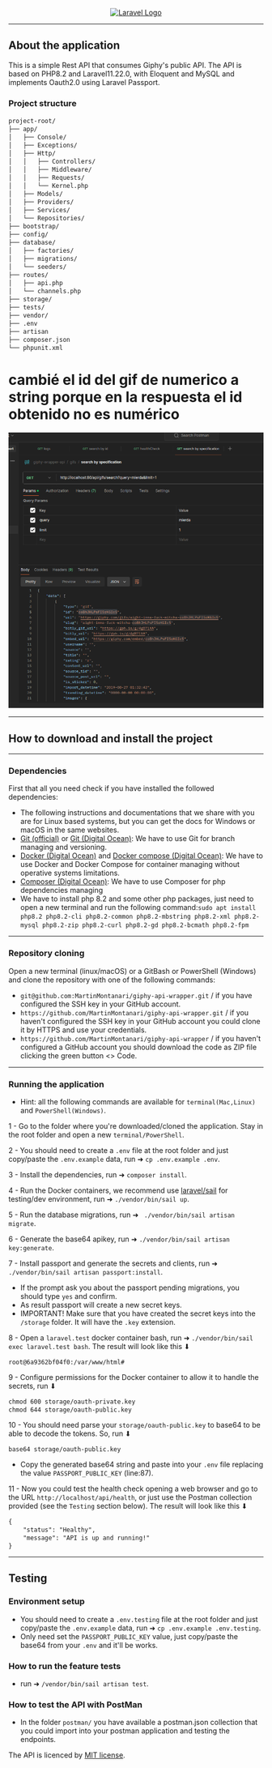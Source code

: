 <p align="center"><a href="https://laravel.com" target="_blank"><img src="https://raw.githubusercontent.com/laravel/art/master/logo-lockup/5%20SVG/2%20CMYK/1%20Full%20Color/laravel-logolockup-cmyk-red.svg" width="400" alt="Laravel Logo"></a></p>

--------------------------------------
## About the application
This is a simple Rest API that consumes Giphy's public API. The API is based on PHP8.2 and Laravel11.22.0, with Eloquent and MySQL and implements Oauth2.0 using Laravel Passport.

### Project structure

```
project-root/
├── app/
│   ├── Console/
│   ├── Exceptions/
│   ├── Http/
│   │   ├── Controllers/
│   │   ├── Middleware/
│   │   ├── Requests/
│   │   └── Kernel.php
│   ├── Models/
│   ├── Providers/
│   ├── Services/
│   └── Repositories/
├── bootstrap/
├── config/
├── database/
│   ├── factories/
│   ├── migrations/
│   └── seeders/
├── routes/
│   ├── api.php
│   └── channels.php
├── storage/
├── tests/
├── vendor/
├── .env
├── artisan
├── composer.json
└── phpunit.xml
```
# cambié el id del gif de numerico a string porque en la respuesta el id obtenido no es numérico
![gif-id-is-string-not-number-img.png](gif-id-is-string-not-number-img.png)


--------------------------------------
## How to download and install the project

--------------------------------------
### Dependencies
First that all you need check if you have installed the followed dependencies:
- The following instructions and documentations that we share with you are for Linux based systems, but you can get the docs for Windows or macOS in the same websites. 
- [Git (official)](https://git-scm.com/downloads) or [Git (Digital Ocean)](https://www.digitalocean.com/community/tutorials/how-to-install-git-on-ubuntu-22-04): We have to use Git for branch managing and versioning.
- [Docker (Digital Ocean)](https://www.digitalocean.com/community/tutorials/how-to-install-and-use-docker-on-ubuntu-20-04) and [Docker compose (Digital Ocean)](https://www.digitalocean.com/community/tutorials/how-to-install-and-use-docker-compose-on-ubuntu-22-04): We have to use Docker and Docker Compose for container managing without operative systems limitations.
- [Composer (Digital Ocean)](https://www.digitalocean.com/community/tutorials/how-to-install-and-use-composer-on-ubuntu-20-04): We have to use Composer for php dependencies managing
- We have to install php 8.2 and some other php packages, just need to open a new terminal and run the following command:`sudo apt install php8.2 php8.2-cli php8.2-common php8.2-mbstring php8.2-xml php8.2-mysql php8.2-zip php8.2-curl php8.2-gd php8.2-bcmath php8.2-fpm`
------------------------
### Repository cloning
Open a new terminal (linux/macOS) or a GitBash or PowerShell (Windows) and clone the repository with one of the following commands:
- `git@github.com:MartinMontanari/giphy-api-wrapper.git` / if you have configured the SSH key in your GitHub account.
- `https://github.com/MartinMontanari/giphy-api-wrapper.git` / if you haven't configured the SSH key in your GitHub account you could clone it by HTTPS and use your credentials.
- `https://github.com/MartinMontanari/giphy-api-wrapper` / if you haven't configured a GitHub account you should download the code as ZIP file clicking the green button <> Code.
------------------------
### Running the application

- Hint: all the following commands are available for `terminal(Mac,Linux)` and `PowerShell(Windows)`.

1 - Go to the folder where you're downloaded/cloned the application. Stay in the root folder and open a new `terminal/PowerShell`.

2 - You should need to create a `.env` file at the root folder and just copy/paste the `.env.example` data, run ➜ `cp .env.example .env`. 

3 - Install the dependencies, run ➜ `composer install`.

4 - Run the Docker containers, we recommend use [laravel/sail](https://laravel.com/docs/11.x/sail) for testing/dev environment, run ➜  `./vendor/bin/sail up`.

5 - Run the database migrations, run ➜  ` ./vendor/bin/sail artisan migrate`.

6 - Generate the base64 apikey, run ➜  `./vendor/bin/sail artisan key:generate`.

7 - Install passport and generate the secrets and clients, run ➜  `./vendor/bin/sail artisan passport:install`.
- If the prompt ask you about the passport pending migrations, you should type `yes` and confirm.
- As result passport will create a new secret keys.
- IMPORTANT! Make sure that you have created the secret keys into the `/storage` folder. It will have the `.key` extension.

8 - Open a `laravel.test` docker container bash, run ➜ `./vendor/bin/sail exec laravel.test bash`.
The result will look like this ⬇
```
root@6a9362bf04f0:/var/www/html# 
```

9 - Configure permissions for the Docker container to allow it to handle the secrets, run ⬇ 
```
chmod 600 storage/oauth-private.key
chmod 644 storage/oauth-public.key
```

10 - You should need parse your `storage/oauth-public.key` to base64 to be able to decode the tokens. So, run ⬇
```
base64 storage/oauth-public.key
```
- Copy the generated base64 string and paste into your `.env` file replacing the value `PASSPORT_PUBLIC_KEY` (line:87).

11 - Now you could test the health check opening a web browser and go to the URL `http://localhost/api/health`, or just use the Postman collection provided (see the `Testing` section below).
The result will look like this ⬇
```
{
    "status": "Healthy",
    "message": "API is up and running!"
}
```
----------------------------------------------------------
## Testing

### Environment setup
- You should need to create a `.env.testing` file at the root folder and just copy/paste the `.env.example` data, run ➜ `cp .env.example .env.testing`.
- Only need set the `PASSPORT_PUBLIC_KEY` value, just copy/paste the base64 from your `.env` and it'll be works.

### How to run the feature tests
- run ➜ `/vendor/bin/sail artisan test`.

### How to test the API with PostMan
- In the folder `postman/` you have available a postman.json collection that you could import into your postman application and testing the endpoints.


The API is licenced by [MIT license](https://opensource.org/licenses/MIT).
